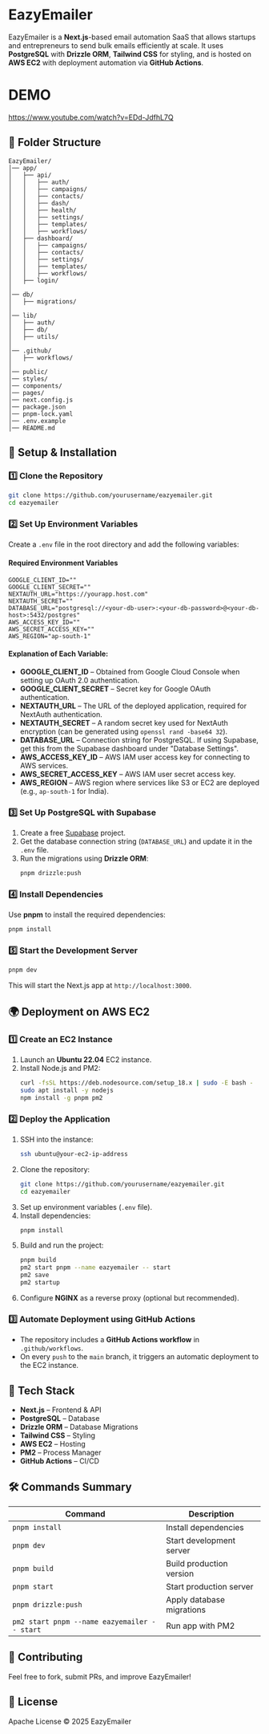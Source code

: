 # EazyEmailer

EazyEmailer is a **Next.js**-based email automation SaaS that allows startups and entrepreneurs to send bulk emails efficiently at scale. It uses **PostgreSQL** with **Drizzle ORM**, **Tailwind CSS** for styling, and is hosted on **AWS EC2** with deployment automation via **GitHub Actions**.

# DEMO

https://www.youtube.com/watch?v=EDd-JdfhL7Q

## 📂 Folder Structure

```
EazyEmailer/
│── app/
│   ├── api/
│   │   ├── auth/
│   │   ├── campaigns/
│   │   ├── contacts/
│   │   ├── dash/
│   │   ├── health/
│   │   ├── settings/
│   │   ├── templates/
│   │   ├── workflows/
│   ├── dashboard/
│   │   ├── campaigns/
│   │   ├── contacts/
│   │   ├── settings/
│   │   ├── templates/
│   │   ├── workflows/
│   ├── login/
│
│── db/
│   ├── migrations/
│
│── lib/
│   ├── auth/
│   ├── db/
│   ├── utils/
│
│── .github/
│   ├── workflows/
│
│── public/
│── styles/
│── components/
│── pages/
│── next.config.js
│── package.json
│── pnpm-lock.yaml
│── .env.example
│── README.md
```

## 🚀 Setup & Installation

### 1️⃣ Clone the Repository
```sh
git clone https://github.com/yourusername/eazyemailer.git
cd eazyemailer
```

### 2️⃣ Set Up Environment Variables
Create a `.env` file in the root directory and add the following variables:

#### Required Environment Variables
```env
GOOGLE_CLIENT_ID=""
GOOGLE_CLIENT_SECRET=""
NEXTAUTH_URL="https://yourapp.host.com"
NEXTAUTH_SECRET=""
DATABASE_URL="postgresql://<your-db-user>:<your-db-password>@<your-db-host>:5432/postgres"
AWS_ACCESS_KEY_ID=""
AWS_SECRET_ACCESS_KEY=""
AWS_REGION="ap-south-1"
```

#### Explanation of Each Variable:
- **GOOGLE_CLIENT_ID** – Obtained from Google Cloud Console when setting up OAuth 2.0 authentication.
- **GOOGLE_CLIENT_SECRET** – Secret key for Google OAuth authentication.
- **NEXTAUTH_URL** – The URL of the deployed application, required for NextAuth authentication.
- **NEXTAUTH_SECRET** – A random secret key used for NextAuth encryption (can be generated using `openssl rand -base64 32`).
- **DATABASE_URL** – Connection string for PostgreSQL. If using Supabase, get this from the Supabase dashboard under "Database Settings".
- **AWS_ACCESS_KEY_ID** – AWS IAM user access key for connecting to AWS services.
- **AWS_SECRET_ACCESS_KEY** – AWS IAM user secret access key.
- **AWS_REGION** – AWS region where services like S3 or EC2 are deployed (e.g., `ap-south-1` for India).

### 3️⃣ Set Up PostgreSQL with Supabase
1. Create a free [Supabase](https://supabase.com/) project.
2. Get the database connection string (`DATABASE_URL`) and update it in the `.env` file.
3. Run the migrations using **Drizzle ORM**:
   ```sh
   pnpm drizzle:push
   ```

### 4️⃣ Install Dependencies
Use **pnpm** to install the required dependencies:
```sh
pnpm install
```

### 5️⃣ Start the Development Server
```sh
pnpm dev
```
This will start the Next.js app at `http://localhost:3000`.

## 🌍 Deployment on AWS EC2

### 1️⃣ Create an EC2 Instance
1. Launch an **Ubuntu 22.04** EC2 instance.
2. Install Node.js and PM2:
   ```sh
   curl -fsSL https://deb.nodesource.com/setup_18.x | sudo -E bash -
   sudo apt install -y nodejs
   npm install -g pnpm pm2
   ```

### 2️⃣ Deploy the Application
1. SSH into the instance:
   ```sh
   ssh ubuntu@your-ec2-ip-address
   ```
2. Clone the repository:
   ```sh
   git clone https://github.com/yourusername/eazyemailer.git
   cd eazyemailer
   ```
3. Set up environment variables (`.env` file).
4. Install dependencies:
   ```sh
   pnpm install
   ```
5. Build and run the project:
   ```sh
   pnpm build
   pm2 start pnpm --name eazyemailer -- start
   pm2 save
   pm2 startup
   ```
6. Configure **NGINX** as a reverse proxy (optional but recommended).

### 3️⃣ Automate Deployment using GitHub Actions
- The repository includes a **GitHub Actions workflow** in `.github/workflows`.
- On every `push` to the `main` branch, it triggers an automatic deployment to the EC2 instance.

## 🎨 Tech Stack
- **Next.js** – Frontend & API
- **PostgreSQL** – Database
- **Drizzle ORM** – Database Migrations
- **Tailwind CSS** – Styling
- **AWS EC2** – Hosting
- **PM2** – Process Manager
- **GitHub Actions** – CI/CD

## 🛠️ Commands Summary
| Command                 | Description                         |
|-------------------------|-------------------------------------|
| `pnpm install`         | Install dependencies               |
| `pnpm dev`             | Start development server           |
| `pnpm build`           | Build production version           |
| `pnpm start`           | Start production server            |
| `pnpm drizzle:push`    | Apply database migrations          |
| `pm2 start pnpm --name eazyemailer -- start` | Run app with PM2 |

## 📢 Contributing
Feel free to fork, submit PRs, and improve EazyEmailer!

## 📜 License
Apache License © 2025 EazyEmailer

